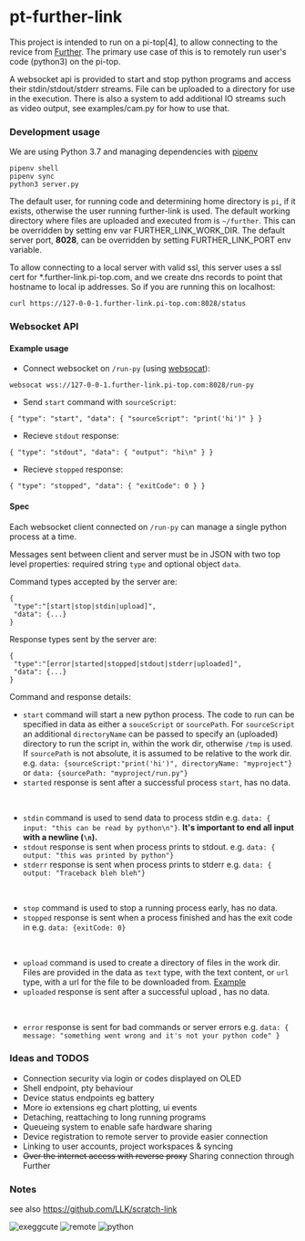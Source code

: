 # pt-further-link
This project is intended to run on a pi-top[4], to allow connecting to the
revice from [Further](https://further.pi-top.com). The primary use case of this
is to remotely run user's code (python3) on the pi-top.


A websocket api is provided to start and stop python programs and
access their stdin/stdout/stderr streams. File can be uploaded to a directory
for use in the execution. There is also a system to add additional IO streams
such as video output, see examples/cam.py for how to use that.

### Development usage
We are using Python 3.7 and managing dependencies with
[pipenv](https://github.com/pypa/pipenv)
```
pipenv shell
pipenv sync
python3 server.py
```

The default user, for running code and determining home directory is `pi`, if
it exists, otherwise the user running further-link is used.
The default working directory where files are uploaded and executed from is
`~/further`. This can be overridden by setting env var FURTHER_LINK_WORK_DIR.
The default server port, __8028__, can be overridden by setting FURTHER_LINK_PORT env variable.

To allow connecting to a local server with valid ssl, this server uses a ssl
cert for *.further-link.pi-top.com, and we create dns records to point that
hostname to local ip addresses. So if you are running this on localhost:
```
curl https://127-0-0-1.further-link.pi-top.com:8028/status
```

### Websocket API
#### Example usage
- Connect websocket on `/run-py` (using [websocat](https://github.com/vi/websocat)):
```
websocat wss://127-0-0-1.further-link.pi-top.com:8028/run-py
```
- Send `start` command with `sourceScript`:
```
{ "type": "start", "data": { "sourceScript": "print('hi')" } }
```
- Recieve `stdout` response:
```
{ "type": "stdout", "data": { "output": "hi\n" } }
```
- Recieve `stopped` response:
```
{ "type": "stopped", "data": { "exitCode": 0 } }
```

#### Spec
Each websocket client connected on `/run-py` can manage a single python process
at a time.

Messages sent between client and server must be in JSON with two top level
properties: required string `type` and optional object `data`.

Command types accepted by the server are:
```
{
 "type":"[start|stop|stdin|upload]",
 "data": {...}
}
```

Response types sent by the server are:
```
{
 "type":"[error|started|stopped|stdout|stderr|uploaded]",
 "data": {...}
}
```

Command and response details:
- `start` command will start a new python process. The code to run can be
    specified in data as either a `souceScript` or `sourcePath`. For
    `sourceScript` an additional `directoryName` can be passed to specify an
    (uploaded) directory to run the script in, within the work dir, otherwise
    `/tmp` is used. If `sourcePath` is not absolute, it is assumed to be
    relative to the work dir.
    e.g. `data: {sourceScript:"print('hi')", directoryName: "myproject"}`
    or `data: {sourcePath: "myproject/run.py"}`
- `started` response is sent after a successful process `start`, has no data.
<br>

- `stdin` command is used to send data to process stdin e.g. `data: { input: "this can be read by python\n"}`.
__It's important to end all input with a newline (`\n`).__
- `stdout` response is sent when process prints to stdout. e.g. `data: { output: "this was printed by python"}`
- `stderr` response is sent when process prints to stderr e.g. `data: { output: "Traceback bleh bleh"}`
<br>

- `stop` command is used to stop a running process early, has no data.
- `stopped` response is sent when a process finished and has the exit code in e.g. `data: {exitCode: 0}`
<br>

- `upload` command is used to create a directory of files in the work dir.
    Files are provided in the data as `text` type, with the text content, or
    `url` type, with a url for the file to be downloaded from.
    [Example](tests/test_data/upload_data.py)
- `uploaded` response is sent after a successful upload , has no data.
<br>

- `error` response is sent for bad commands or server errors e.g. `data: { message: "something went wrong and it's not your python code" }`

### Ideas and TODOS
- Connection security via login or codes displayed on OLED
- Shell endpoint, pty behaviour
- Device status endpoints eg battery
- More io extensions eg chart plotting, ui events
- Detaching, reattaching to long running programs
- Queueing system to enable safe hardware sharing
- Device registration to remote server to provide easier connection
- Linking to user accounts, project workspaces & syncing
- ~~Over the internet access with reverse proxy~~ Sharing connection through Further

### Notes
see also https://github.com/LLK/scratch-link

![exeggcute](https://cdn.bulbagarden.net/upload/thumb/a/af/102Exeggcute.png/250px-102Exeggcute.png) ![remote](http://aux.iconspalace.com/uploads/1362096024564616892.png) ![python](https://i.pinimg.com/originals/c3/8a/8e/c38a8ed8ae5148e1441045fea19cfd20.png)
